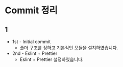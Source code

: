 # Commit 정리

## 1

-   1st - Initial commit
    -   폴더 구조를 정하고 기본적인 모듈을 설치하였습니다.
-   2nd - Eslint + Prettier
    -   Eslint + Prettier 설정하였습니다.
